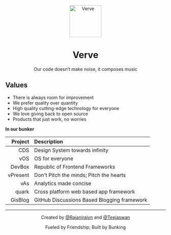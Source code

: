 <div align="center">

<img alt="Verve" src="https://github.com/ve-r-ve/.github/assets/72294760/2b2cf1f0-de24-4ded-b91d-2ef7b226ee9d" width=100 />

# Verve

Our code doesn’t make noise, it composes music

</div>
  
## Values

- There is always room for improvement
- We prefer quality over quantity
- High quality cutting-edge technology for everyone
- We love giving back to open source
- Products that just work, no worries

**In our bunker**

|  Project | Description                                  |
| -------: | :------------------------------------------- |
|      CDS | Design System towards infinity               |
|      vOS | OS for everyone                              |
|   DevBox | Republic of Frontend Frameworks              |
| vPresent | Don't Pitch the minds; Pitch the hearts      |
|      vAs | Analytics made concise                       |
|    quark | Cross platform web based app framework       |
|  GisBlog | GitHub Discussions Based Blogging framework  |

---

<div align="center">
  
  Created by [@Rajaniraiyn](https://dub.sh/raja-github) and [@Teejaswan](https://dub.sh/teja-github)
  
  Fueled by Friendship; Built by Bunking
  
</div>
